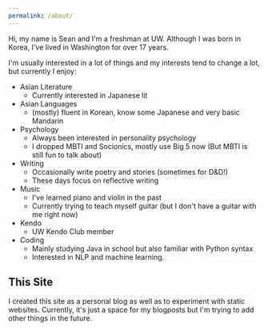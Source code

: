 ```yaml
---
permalink: /about/
---
```



Hi, my name is Sean and I'm a freshman at UW. Although I was born in Korea, I've lived in Washington for over 17 years.

I'm usually interested in a lot of things and my interests tend to change a lot, but currently I enjoy:

* Asian Literature
	* Currently interested in Japanese lit
* Asian Languages
	* (mostly) fluent in Korean, know some Japanese and very basic Mandarin
* Psychology
	* Always been interested in personality psychology
	* I dropped MBTI and Socionics, mostly use Big 5 now
	(But MBTI is still fun to talk about)
* Writing
	* Occasionally write poetry and stories (sometimes for D&D!)
	* These days focus on reflective writing
* Music
	* I've learned piano and violin in the past
	* Currently trying to teach myself guitar
	(but I don't have a guitar with me right now)
* Kendo
	* UW Kendo Club member
* Coding
	* Mainly studying Java in school but also familiar with Python syntax
	* Interested in NLP and machine learning.

## This Site
I created this site as a personal blog as well as to experiment with static websites. Currently, it's just a space for my blogposts but I'm trying to add other things in the future.
